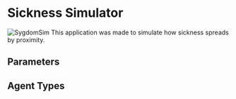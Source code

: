 # Sickness Simulator
![SygdomSim](https://socialify.git.ci/Albert-B-B/SygdomSim/image?font=Source%20Code%20Pro&issues=1&language=1&owner=1&pattern=Circuit%20Board&theme=Dark)
This application was made to simulate how sickness spreads by proximity. 

## Parameters


## Agent Types

